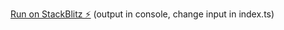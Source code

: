 [Run on StackBlitz ⚡️](https://stackblitz.com/edit/typescript-an7tkh)
(output in console, change input in index.ts)